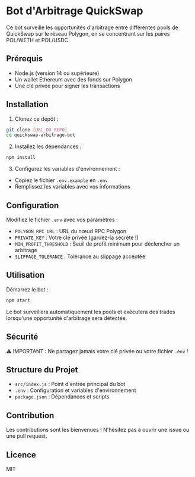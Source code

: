 # Bot d'Arbitrage QuickSwap

Ce bot surveille les opportunités d'arbitrage entre différentes pools de QuickSwap sur le réseau Polygon, en se concentrant sur les paires POL/WETH et POL/USDC.

## Prérequis

- Node.js (version 14 ou supérieure)
- Un wallet Ethereum avec des fonds sur Polygon
- Une clé privée pour signer les transactions

## Installation

1. Clonez ce dépôt :
```bash
git clone [URL_DU_REPO]
cd quickswap-arbitrage-bot
```

2. Installez les dépendances :
```bash
npm install
```

3. Configurez les variables d'environnement :
- Copiez le fichier `.env.example` en `.env`
- Remplissez les variables avec vos informations

## Configuration

Modifiez le fichier `.env` avec vos paramètres :

- `POLYGON_RPC_URL` : URL du nœud RPC Polygon
- `PRIVATE_KEY` : Votre clé privée (gardez-la secrète !)
- `MIN_PROFIT_THRESHOLD` : Seuil de profit minimum pour déclencher un arbitrage
- `SLIPPAGE_TOLERANCE` : Tolérance au slippage acceptée

## Utilisation

Démarrez le bot :
```bash
npm start
```

Le bot surveillera automatiquement les pools et exécutera des trades lorsqu'une opportunité d'arbitrage sera détectée.

## Sécurité

⚠️ IMPORTANT : Ne partagez jamais votre clé privée ou votre fichier `.env` !

## Structure du Projet

- `src/index.js` : Point d'entrée principal du bot
- `.env` : Configuration et variables d'environnement
- `package.json` : Dépendances et scripts

## Contribution

Les contributions sont les bienvenues ! N'hésitez pas à ouvrir une issue ou une pull request.

## Licence

MIT 